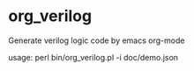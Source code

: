 # org_verilog
Generate verilog logic code by emacs org-mode

usage:
  perl bin/org_verilog.pl -i doc/demo.json
